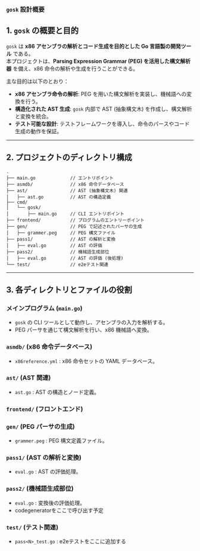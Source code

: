 ### **`gosk` 設計概要**

## **1. `gosk` の概要と目的**

`gosk` は **x86 アセンブラの解析とコード生成を目的とした Go 言語製の開発ツール** である。  
本プロジェクトは、**Parsing Expression Grammar (PEG) を活用した構文解析器** を備え、x86 命令の解析や生成を行うことができる。  

主な目的は以下のとおり：
- **x86 アセンブラ命令の解析**: PEG を用いた構文解析を実装し、機械語への変換を行う。
- **構造化された AST 生成**: `gosk` 内部で AST (抽象構文木) を作成し、構文解析と変換を統合。
- **テスト可能な設計**: テストフレームワークを導入し、命令のパースやコード生成の動作を保証。

---

## **2. プロジェクトのディレクトリ構成**
```
.
├── main.go             // エントリポイント
├── asmdb/              // x86 命令データベース
├── ast/                // AST (抽象構文木) 関連
│   ├── ast.go          // AST の構造定義
├── cmd/
│   └── gosk/
│       ├── main.go     // CLI エントリポイント
├── frontend/           // プログラムのエントリーポイント
├── gen/                // PEG で記述されたパーサの生成
│   ├── grammer.peg     // PEG 構文ファイル
├── pass1/              // AST の解析と変換
│   ├── eval.go         // AST の評価
├── pass2/              // 機械語生成部位
│   ├── eval.go         // AST の評価 (後処理)
└── test/               // e2eテスト関連
```

---

## **3. 各ディレクトリとファイルの役割**

### **メインプログラム (`main.go`)**
- `gosk` の CLI ツールとして動作し、アセンブラの入力を解析する。
- PEG パーサを通じて構文解析を行い、x86 機械語へ変換。

### **`asmdb/` (x86 命令データベース)**
- `x86reference.yml` : x86 命令セットの YAML データベース。

### **`ast/` (AST 関連)**
- `ast.go` : AST の構造とノード定義。

### **`frontend/` (フロントエンド)**

### **`gen/` (PEG パーサの生成)**
- `grammer.peg` : PEG 構文定義ファイル。

### **`pass1/` (AST の解析と変換)**
- `eval.go` : AST の評価処理。

### **`pass2/` (機械語生成部位)**
- `eval.go` : 変換後の評価処理。
- codegeneratorをここで呼び出す予定

### **`test/` (テスト関連)**
- `pass<N>_test.go` : e2eテストをここに追加する
